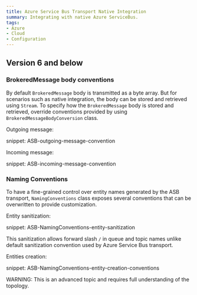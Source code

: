```yaml
---
title: Azure Service Bus Transport Native Integration
summary: Integrating with native Azure ServiceBus.
tags:
- Azure
- Cloud
- Configuration
---
```



## Version 6 and below


### BrokeredMessage body conventions

By default `BrokeredMessage` body is transmitted as a byte array. But for scenarios such as native integration, the body can be stored and retrieved using `Stream`. To specify how the `BrokeredMessage` body is stored and retrieved, override conventions provided by using `BrokeredMessageBodyConversion` class.

Outgoing message:

snippet: ASB-outgoing-message-convention

Incoming message:

snippet: ASB-incoming-message-convention


### Naming Conventions

To have a fine-grained control over entity names generated by the ASB transport, `NamingConventions` class exposes several conventions that can be overwritten to provide customization.

Entity sanitization:

snippet: ASB-NamingConventions-entity-sanitization

This sanitization allows forward slash `/` in queue and topic names unlike default sanitization convention used by Azure Service Bus transport.

Entities creation:

snippet: ASB-NamingConventions-entity-creation-conventions

WARNING: This is an advanced topic and requires full understanding of the topology.